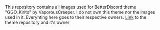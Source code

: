 This repository contains all images used for BetterDiscord theme "GGO_Kirito" by VaporousCreeper.
I do not own this theme nor the images used in it. Everyhting here goes to their respective owners.
[Link](https://github.com/VaporousCreeper/BetterDiscord-ThemesAndPlugins) to the theme repository and it's owner
